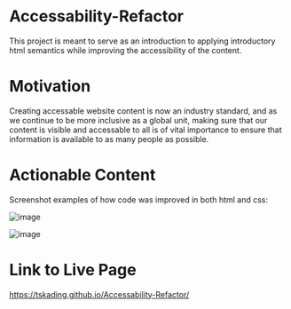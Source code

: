 
# Accessability-Refactor

This project is meant to serve as an introduction to applying introductory html semantics while improving the accessibility of the content.

# Motivation

Creating accessable website content is now an industry standard, and as we continue to be more inclusive as a global unit, making sure that our content is visible and accessable to all is of vital importance to ensure that information is available to as many people as possible.

# Actionable Content

Screenshot examples of how code was improved in both html and css:

![image](https://user-images.githubusercontent.com/71522049/95505986-147c4480-0964-11eb-9305-c43bdc232d36.png)

![image](https://user-images.githubusercontent.com/71522049/95507016-a2a4fa80-0965-11eb-9f2e-2eee23db1714.png)

# Link to Live Page

https://tskading.github.io/Accessability-Refactor/


